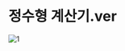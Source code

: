 # 정수형 계산기.ver
![1](https://user-images.githubusercontent.com/37132897/154781080-9204b1f4-8602-4cc0-934d-f13b225d3020.png)
